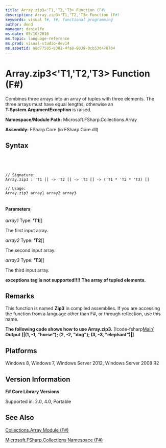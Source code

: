 ```yaml
---
title: Array.zip3<'T1,'T2,'T3> Function (F#)
description: Array.zip3<'T1,'T2,'T3> Function (F#)
keywords: visual f#, f#, functional programming
author: dend
manager: danielfe
ms.date: 05/16/2016
ms.topic: language-reference
ms.prod: visual-studio-dev14
ms.assetid: a8d77585-9382-4fa8-9839-0cb53d478704 
---
```


# Array.zip3<'T1,'T2,'T3> Function (F#)

Combines three arrays into an array of tuples with three elements. The three arrays must have equal lengths, otherwise an **T:System.ArgumentException** is raised.

**Namespace/Module Path:** Microsoft.FSharp.Collections.Array

**Assembly:** FSharp.Core (in FSharp.Core.dll)


## Syntax



```




// Signature:
Array.zip3 : 'T1 [] -> 'T2 [] -> 'T3 [] -> ('T1 * 'T2 * 'T3) []

// Usage:
Array.zip3 array1 array2 array3


```





#### Parameters
*array1*
Type: **'T1**[[]](http://msdn.microsoft.com/en-us/library/def20292-9aae-4596-9275-b94e594f8493)


The first input array.


*array2*
Type: **'T2**[[]](http://msdn.microsoft.com/en-us/library/def20292-9aae-4596-9275-b94e594f8493)


The second input array.


*array3*
Type: **'T3**[[]](http://msdn.microsoft.com/en-us/library/def20292-9aae-4596-9275-b94e594f8493)


The third input array.



**exceptions tag is not supported!!!!**
**The array of tupled elements.**
## Remarks
This function is named **Zip3** in compiled assemblies. If you are accessing the function from a language other than F#, or through reflection, use this name.

**The following code shows how to use Array.zip3.**
[!code-fsharp[Main](snippets/fsarrays/snippet73.fs)]
**Output**
**[|(1, -1, "horse"); (2, -2, "dog"); (3, -3, "elephant")|]**
## Platforms
Windows 8, Windows 7, Windows Server 2012, Windows Server 2008 R2


## Version Information
**F# Core Library Versions**

Supported in: 2.0, 4.0, Portable




## See Also
[Collections.Array Module &#40;F&#35;&#41;](Collections.Array-Module-%5BFSharp%5D.md)

[Microsoft.FSharp.Collections Namespace &#40;F&#35;&#41;](Microsoft.FSharp.Collections-Namespace-%5BFSharp%5D.md)

